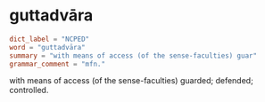 # guttadvāra

``` toml
dict_label = "NCPED"
word = "guttadvāra"
summary = "with means of access (of the sense-faculties) guar"
grammar_comment = "mfn."
```

with means of access (of the sense\-faculties) guarded; defended; controlled.

